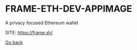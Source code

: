 # FRAME-ETH-DEV-APPIMAGE
 
 A privacy focused Ethereum wallet
 
 SITE: https://frame.sh/

 [Go back](https://portable-linux-apps.github.io/apps.html)
